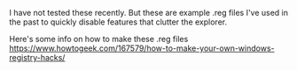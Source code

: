 I have not tested these recently.  But these are example .reg files I've used in the past to quickly disable features that clutter the explorer.

Here's some info on how to make these .reg files
https://www.howtogeek.com/167579/how-to-make-your-own-windows-registry-hacks/